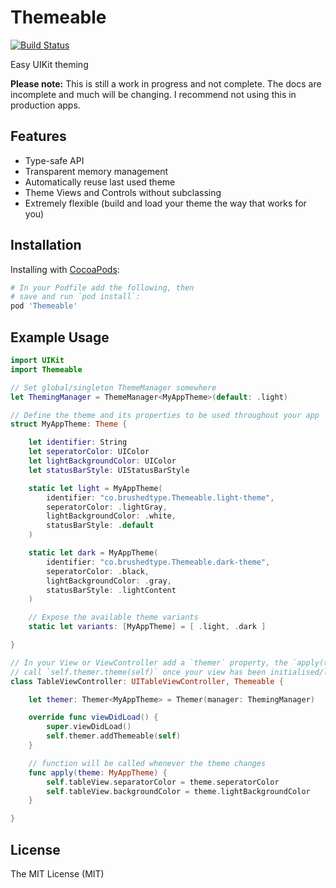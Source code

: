 # Themeable

[![Build Status](https://travis-ci.org/edwellbrook/Themeable.svg?branch=master)](https://travis-ci.org/edwellbrook/Themeable)

Easy UIKit theming

__Please note:__ This is still a work in progress and not complete. The docs are incomplete and much will be
changing. I recommend not using this in production apps.

## Features

- Type-safe API
- Transparent memory management
- Automatically reuse last used theme
- Theme Views and Controls without subclassing
- Extremely flexible (build and load your theme the way that works for you)

## Installation

Installing with [CocoaPods](https://cocoapods.org):

```ruby
# In your Podfile add the following, then
# save and run `pod install`:
pod 'Themeable'
```

## Example Usage

```swift
import UIKit
import Themeable

// Set global/singleton ThemeManager somewhere
let ThemingManager = ThemeManager<MyAppTheme>(default: .light)

// Define the theme and its properties to be used throughout your app
struct MyAppTheme: Theme {

    let identifier: String
    let seperatorColor: UIColor
    let lightBackgroundColor: UIColor
    let statusBarStyle: UIStatusBarStyle

    static let light = MyAppTheme(
        identifier: "co.brushedtype.Themeable.light-theme",
        seperatorColor: .lightGray,
        lightBackgroundColor: .white,
        statusBarStyle: .default
    )

    static let dark = MyAppTheme(
        identifier: "co.brushedtype.Themeable.dark-theme",
        seperatorColor: .black,
        lightBackgroundColor: .gray,
        statusBarStyle: .lightContent
    )

    // Expose the available theme variants
    static let variants: [MyAppTheme] = [ .light, .dark ]

}

// In your View or ViewController add a `themer` property, the `apply(theme:)` method and
// call `self.themer.theme(self)` once your view has been initialised/loaded
class TableViewController: UITableViewController, Themeable {

    let themer: Themer<MyAppTheme> = Themer(manager: ThemingManager)

    override func viewDidLoad() {
        super.viewDidLoad()
        self.themer.addThemeable(self)
    }

    // function will be called whenever the theme changes
    func apply(theme: MyAppTheme) {
        self.tableView.separatorColor = theme.seperatorColor
        self.tableView.backgroundColor = theme.lightBackgroundColor
    }

}
```

## License

The MIT License (MIT)
